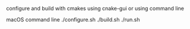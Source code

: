 
configure and build with cmakes using cnake-gui or using command line

macOS command line
    ./configure.sh
    ./build.sh
    ./run.sh